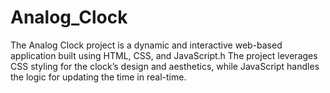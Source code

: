 # Analog_Clock
The Analog Clock project is a dynamic and interactive web-based application built using HTML, CSS, and JavaScript.h  The project leverages CSS styling for the clock’s design and aesthetics, while JavaScript handles the logic for updating the time in real-time.
